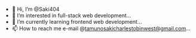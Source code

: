 - 👋 Hi, I’m @Saki404
- 👀 I’m interested in full-stack web development...
- 🌱 I’m currently learning frontend web development...
- 📫 How to reach me e-mail @tamunosakicharlestobinwest@gmail.com...

<!---
Saki404/Saki404 is a ✨ special ✨ repository because its `README.md` (this file) appears on your GitHub profile.
You can click the Preview link to take a look at your changes.
--->
